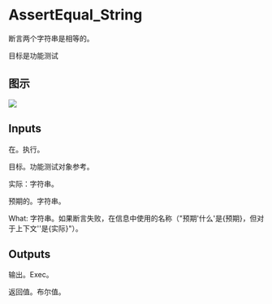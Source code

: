 # AssertEqual_String

断言两个字符串是相等的。

目标是功能测试

## 图示

![]($-20221218-17592243.png)

## Inputs

在。执行。

目标。功能测试对象参考。

实际：字符串。

预期的。字符串。

What: 字符串。如果断言失败，在信息中使用的名称（"预期'什么'是{预期}，但对于上下文''是{实际}"）。 

## Outputs

输出。Exec。

返回值。布尔值。
